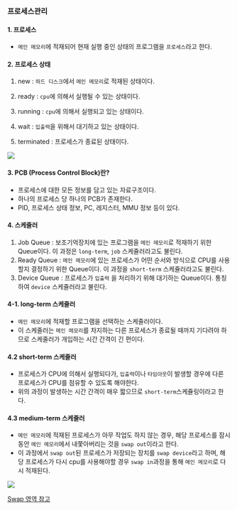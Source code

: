 ### 프로세스관리

#### 1. 프로세스

- `메인 메모리`에 적재되어 현재 실행 중인 상태의 프로그램을 `프로세스`라고 한다.



#### 2. 프로세스 상태

1. new : `하드 디스크`에서 `메인 메모리`로 적재된 상태이다.

2. ready : `cpu`에 의해서 실행될 수 있는 상태이다.

3. running : `cpu`에 의해서 실행되고 있는 상태이다.

4. wait : `입출력`을 위해서 대기하고 있는 상태이다.

5. terminated : 프로세스가 종료된 상태이다.

   

![](https://t1.daumcdn.net/cfile/tistory/2462574058F328DE29)



#### 3. PCB (Process Control Block)란?

- 프로세스에 대한 모든 정보를 담고 있는 자료구조이다.
- 하나의 프로세스 당 하나의 PCB가 존재한다.
- PID, 프로세스 상태 정보, PC, 레지스터, MMU 정보 등이 있다.



#### 4. 스케줄러

1. Job Queue : 보조기억장치에 있는 프로그램을 `메인 메모리`로 적재하기 위한 Queue이다. 이 과정은 `long-term`, `job` 스케쥴러라고도 불린다.
2. Ready Queue : `메인 메모리`에 있는 프로세스가 어떤 순서와 방식으로 CPU를 사용할지 결정하기 위한 Queue이다. 이 과정을 `short-term` 스케쥴러라고도 불린다.
3. Device Queue : 프로세스가 `입출력` 을 처리하기 위해 대기하는 Queue이다. 통칭하여 `device` 스케쥴러라고 불린다.



#### 4-1. long-term 스케줄러

- `메인 메모리`에 적재할 프로그램을 선택하는 스케줄러이다.
- 이 스케줄러는 `메인 메모리`를 차지하는 다른 프로세스가 종료될 때까지 기다려야 하므로 스케줄러가 개입하는 시간 간격이 긴 편이다.



#### 4.2 short-term 스케줄러

- 프로세스가 CPU에 의해서 실행되다가, `입출력`이나 `타임아웃`이 발생할 경우에 다른 프로세스가 CPU를 점유할 수 있도록 해야한다.
- 위의 과정이 발생하는 시간 간격이 매우 짧으므로 `short-term`스케쥴링이라고 한다.



#### 4.3 medium-term 스케줄러

- `메인 메모리`에 적재된 프로세스가 아무 작업도 하지 않는 경우, 해당 프로세스를 잠시동안 `메인 메모리`에서 내쫓아버리는 것을 `swap out`이라고 한다.
- 이 과정에서 `swap out`된 프로세스가 저장되는 장치를 `swap device`라고 하며, 해당 프로세스가 다시 cpu를 사용해야할 경우 `swap in`과정을 통해 `메인 메모리`로 다시 적재된다.

![](http://cfs11.tistory.com/image/32/tistory/2008/11/23/04/42/492860965d990)

[Swap 영역 참고](https://spr2ad.tistory.com/130)

